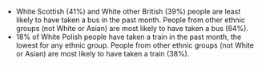 * White Scottish (41%) and White other British (39%) people are least likely to have taken a bus in the past month. People from other ethnic groups (not White or Asian) are most likely to have taken a bus (64%).
* 18% of White Polish people have taken a train in the past month, the lowest for any ethnic group. People from other ethnic groups (not White or Asian) are most likely to have taken a train (38%).  



 

